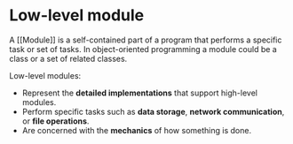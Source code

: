 # **Low-level module**

A [[Module]] is a self-contained part of a program that performs a specific task or set of tasks. In object-oriented programming a module could be a class or a set of related classes.

Low-level modules:

- Represent the **detailed implementations** that support high-level modules.
- Perform specific tasks such as **data storage**, **network communication**, or **file operations**.
- Are concerned with the **mechanics** of how something is done.
